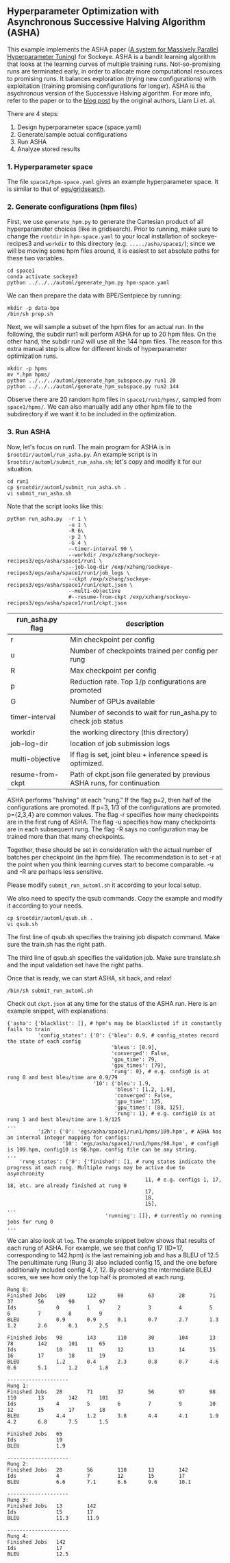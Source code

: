 ## Hyperparameter Optimization with Asynchronous Successive Halving Algorithm (ASHA)

This example implements the ASHA paper ([A system for Massively Parallel Hyperparameter Tuning](https://arxiv.org/pdf/1810.05934.pdf)) for Sockeye. 
ASHA is a bandit learning algorithm that looks at the learning curves of multiple training runs. Not-so-promising runs are terminated early, in order to allocate more computational resources to promising runs. It balances exploration (trying new configurations) with exploitation (training promising configurations for longer). 
ASHA is the asychronous version of the Successive Halving algorithm. 
For more info, refer to the paper or to the [blog post](https://blog.ml.cmu.edu/2018/12/12/massively-parallel-hyperparameter-optimization/) by the original authors, Liam Li et. al. 

There are 4 steps: 
1. Design hyperparameter space (space.yaml)
2. Generate/sample actual configurations 
3. Run ASHA
4. Analyze stored results

### 1. Hyperparameter space

The file `space1/hpm-space.yaml` gives an example hyperparameter space. 
It is similar to that of [egs/gridsearch](../gridsearch).

### 2. Generate configurations (hpm files)

First, we use `generate_hpm.py` to generate the Cartesian product of all hyperparameter choices (like in gridsearch). Prior to running, make sure to change the `rootdir` in `hpm-space.yaml` to your local installation of sockeye-recipes3 and `workdir` to this directory (e.g. `...../asha/space1/`); since we will be moving some hpm files around, it is easiest to set absolute paths for these two variables. 

```
cd space1
conda activate sockeye3
python ../../../automl/generate_hpm.py hpm-space.yaml 
```

We can then prepare the data with BPE/Sentpiece by running:

```
mkdir -p data-bpe
/bin/sh prep.sh
```

Next, we will sample a subset of the hpm files for an actual run.
In the following, the subdir run1 will perform ASHA for up to 20 hpm files.
On the other hand, the subdir run2 will use all the 144 hpm files. 
The reason for this extra manual step is allow for different kinds of hyperparameter optimization runs.  

```
mkdir -p hpms
mv *.hpm hpms/
python ../../../automl/generate_hpm_subspace.py run1 20 
python ../../../automl/generate_hpm_subspace.py run2 144
```

Observe there are 20 random hpm files in `space1/run1/hpms/`, sampled from `space1/hpms/`.
We can also manually add any other hpm file to the subdirectory if we want it to be included in the optimization.

### 3. Run ASHA

Now, let's focus on run1. 
The main program for ASHA is in `$rootdir/automl/run_asha.py`.
An example script is in `$rootdir/automl/submit_run_asha.sh`; let's copy and modify it for our situation. 

```
cd run1
cp $rootdir/automl/submit_run_asha.sh .
vi submit_run_asha.sh
```

Note that the script looks like this:

```
python run_asha.py  -r 1 \
                    -u 1 \
                    -R 6\
                    -p 2 \
                    -G 4 \
                    --timer-interval 90 \
                    --workdir /exp/xzhang/sockeye-recipes3/egs/asha/space1/run1 \
                    --job-log-dir /exp/xzhang/sockeye-recipes3/egs/asha/space1/run1/job_logs \
                    --ckpt /exp/xzhang/sockeye-recipes3/egs/asha/space1/run1/ckpt.json \
                    --multi-objective
                    #--resume-from-ckpt /exp/xzhang/sockeye-recipes3/egs/asha/space1/run1/ckpt.json
```

| run_asha.py flag | description |
| ---------------- | ----------- |
| r | Min checkpoint per config |
| u | Number of checkpoints trained per config per rung | 
| R | Max checkpoint per config |
| p | Reduction rate. Top 1/p configurations are promoted |
| G | Number of GPUs available |
| timer-interval | Number of seconds to wait for run_asha.py to check job status |
| workdir | the working directory (this directory) | 
| job-log-dir | location of job submission logs |
| multi-objective | If flag is set, joint bleu + inference speed is optimized. |
| resume-from-ckpt | Path of ckpt.json file generated by previous ASHA runs, for continuation |

ASHA performs "halving" at each "rung." If the flag p=2, then half of the configurations are promoted. If p=3, 1/3 of the configurations are promoted. p={2,3,4} are common values. 
The flag -r specifies how many checkpoints are in the first rung of ASHA. 
The flag -u specifies how many checkpoints are in each subsequent rung. 
The flag -R says no configuration may be trained more than that many checkpoints. 

Together, these should be set in consideration with the actual number of batches per checkpoint (in the hpm file). The recommendation is to set -r at the point when you think learning curves start to become comparable. -u and -R are perhaps less sensitive. 

Please modify `submit_run_automl.sh` it according to your local setup. 

We also need to specify the qsub commands. Copy the example and modify it according to your needs. 

```
cp $rootdir/automl/qsub.sh .
vi qsub.sh
```

The first line of qsub.sh specifies the training job dispatch command. Make sure the train.sh has the right path. 

The third line of qsub.sh specifies the validation job. Make sure translate.sh and the input validation set have the right paths.

Once that is ready, we can start ASHA, sit back, and relax! 

```
/bin/sh submit_run_automl.sh
```

Check out `ckpt.json` at any time for the status of the ASHA run. 
Here is an example snippet, with explanations:

```
{'asha': {'blacklist': [], # hpm's may be blacklisted if it constantly fails to train
          'config_states': {'0': {'bleu': 0.9, # config_states record the state of each config
                                  'bleus': [0.9], 
                                  'converged': False,
                                  'gpu_time': 79,
                                  'gpu_times': [79],
                                  'rung': 0}, # e.g. config0 is at rung 0 and best bleu/time are 0.9/79
                            '10': {'bleu': 1.9, 
                                   'bleus': [1.2, 1.9], 
                                   'converged': False,
                                   'gpu_time': 125,
                                   'gpu_times': [88, 125],
                                   'rung': 1}, # e.g. config10 is at rung 1 and best bleu/time are 1.9/125
...
          'i2h': {'0': 'egs/asha/space1/run1/hpms/109.hpm', # ASHA has an internal integer mapping for configs: 
                  '10': 'egs/asha/space1/run1/hpms/98.hpm', # config0 is 109.hpm, config10 is 98.hpm. config file can be any string.
...
    'rung_states': {'0': {'finished': [1, # rung states indicate the progress at each rung. Multiple rungs may be active due to asynchronity
                                             11, # e.g. configs 1, 17, 18, etc. are already finished at rung 0
                                             17,
                                             18,
                                             15],
...
                                'running': []}, # currently no running jobs for rung 0
...
```

We can also look at `log`. The example snippet below shows that results of each rung of ASHA. 
For example, we see that config 17 (ID=17, corresponding to 142.hpm) is the last remaining job and has a BLEU of 12.5
The penultimate rung (Rung 3) also included config 15, and the one before additionally included config 4, 7, 12. 
By observing the intermediate BLEU scores, we see how only the top half is promoted at each rung. 

```
Rung 0:
Finished Jobs   109       122       69        63        28        71        37        56        90        97
Ids             0         1         2         3         4         5         6         7         8         9
BLEU            0.9       0.9       0.1       0.7       2.7       1.3       1.2       2.6       0.1       2.5

Finished Jobs   98        143       110       30        104       13        78        142       101       65
Ids             10        11        12        13        14        15        16        17        18        19
BLEU            1.2       0.4       2.3       0.8       0.7       4.6       0.6       5.1       1.2       1.8

--------------------
Rung 1:
Finished Jobs   28        71        37        56        97        98        110       13        142       101
Ids             4         5         6         7         9         10        12        15        17        18
BLEU            4.4       1.2       3.8       4.4       4.1       1.9       4.2       6.8       7.5       1.5

Finished Jobs   65
Ids             19
BLEU            1.9

--------------------
Rung 2:
Finished Jobs   28        56        110       13        142
Ids             4         7         12        15        17
BLEU            6.6       7.1       6.6       9.6       10.1

--------------------
Rung 3:
Finished Jobs   13        142
Ids             15        17
BLEU            11.3      11.9

--------------------
Rung 4:
Finished Jobs   142
Ids             17
BLEU            12.5
```